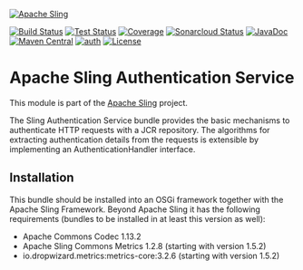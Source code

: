 [![Apache Sling](https://sling.apache.org/res/logos/sling.png)](https://sling.apache.org)

&#32;[![Build Status](https://ci-builds.apache.org/job/Sling/job/modules/job/sling-org-apache-sling-auth-core/job/master/badge/icon)](https://ci-builds.apache.org/job/Sling/job/modules/job/sling-org-apache-sling-auth-core/job/master/)&#32;[![Test Status](https://img.shields.io/jenkins/tests.svg?jobUrl=https://ci-builds.apache.org/job/Sling/job/modules/job/sling-org-apache-sling-auth-core/job/master/)](https://ci-builds.apache.org/job/Sling/job/modules/job/sling-org-apache-sling-auth-core/job/master/test/?width=800&height=600)&#32;[![Coverage](https://sonarcloud.io/api/project_badges/measure?project=apache_sling-org-apache-sling-auth-core&metric=coverage)](https://sonarcloud.io/dashboard?id=apache_sling-org-apache-sling-auth-core)&#32;[![Sonarcloud Status](https://sonarcloud.io/api/project_badges/measure?project=apache_sling-org-apache-sling-auth-core&metric=alert_status)](https://sonarcloud.io/dashboard?id=apache_sling-org-apache-sling-auth-core)&#32;[![JavaDoc](https://www.javadoc.io/badge/org.apache.sling/org.apache.sling.auth.core.svg)](https://www.javadoc.io/doc/org.apache.sling/org.apache.sling.auth.core)&#32;[![Maven Central](https://maven-badges.herokuapp.com/maven-central/org.apache.sling/org.apache.sling.auth.core/badge.svg)](https://search.maven.org/#search%7Cga%7C1%7Cg%3A%22org.apache.sling%22%20a%3A%22org.apache.sling.auth.core%22)&#32;[![auth](https://sling.apache.org/badges/group-auth.svg)](https://github.com/apache/sling-aggregator/blob/master/docs/groups/auth.md) [![License](https://img.shields.io/badge/License-Apache%202.0-blue.svg)](https://www.apache.org/licenses/LICENSE-2.0)

# Apache Sling Authentication Service

This module is part of the [Apache Sling](https://sling.apache.org) project.

The Sling Authentication Service bundle provides the basic mechanisms to authenticate HTTP requests with a JCR repository. The algorithms for extracting authentication details from the requests is extensible by implementing an AuthenticationHandler interface.

## Installation

This bundle should be installed into an OSGi framework together with the Apache Sling Framework.
Beyond Apache Sling it has the following requirements (bundles to be installed in at least this version as well):
- Apache Commons Codec 1.13.2
- Apache Sling Commons Metrics 1.2.8 (starting with version 1.5.2)
- io.dropwizard.metrics:metrics-core:3.2.6 (starting with version 1.5.2)

